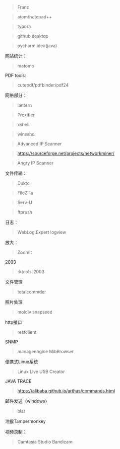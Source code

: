 > Franz

> atom/notepad++

> typora

> github desktop

> pycharm idea(java)

网站统计：
> matomo

PDF tools:
> cutepdf/pdfbinder/pdf24

网络部分：
> lantern

> Proxifier

> xshell

> winsshd

> Advanced IP Scanner

> https://sourceforge.net/projects/networkminer/

> Angry IP Scanner

文件传输：
> Dukto

> FileZilla

> Serv-U

> ftprush

日志：
> WebLog.Expert
> logview

放大：
> ZoomIt

2003
> rktools-2003

文件管理
> totalcommder

照片处理
> moldiv
> snapseed

http接口
> restclient

SNMP
> manageengine MibBrowser

便携式Linux系统
> Linux Live USB Creator

JAVA TRACE

> https://alibaba.github.io/arthas/commands.html

邮件发送（windows）

> blat

油猴Tampermonkey

视频录制：
> Camtasia Studio
> Bandicam 
